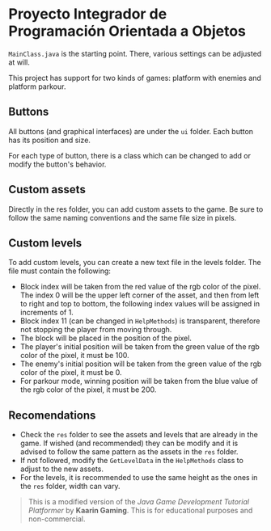 # Proyecto Integrador de Programación Orientada a Objetos

`MainClass.java` is the starting point. There, various settings can be adjusted at will.

This project has support for two kinds of games: platform with enemies and platform parkour.

## Buttons

All buttons (and graphical interfaces) are under the `ui` folder. Each button has its position and size.

For each type of button, there is a class which can be changed to add or modify the button's behavior.

## Custom assets

Directly in the res folder, you can add custom assets to the game. Be sure to follow the same naming conventions and the same file size in pixels.

## Custom levels

To add custom levels, you can create a new text file in the levels folder. The file must contain the following:

- Block index will be taken from the red value of the rgb color of the pixel. The index 0 will be the upper left corner of the asset, and then from left to right and top to bottom, the following index values will be assigned in increments of 1.
- Block index 11 (can be changed in `HelpMethods`) is transparent, therefore not stopping the player from moving through.
- The block will be placed in the position of the pixel.
- The player's initial position will be taken from the green value of the rgb color of the pixel, it must be 100.
- The enemy's initial position will be taken from the green value of the rgb color of the pixel, it must be 0.
- For parkour mode, winning position will be taken from the blue value of the rgb color of the pixel, it must be 200.

## Recomendations

- Check the `res` folder to see the assets and levels that are already in the game. If wished (and recommended) they can be modify and it is advised to follow the same pattern as the assets in the `res` folder.
- If not followed, modify the `GetLevelData` in the `HelpMethods` class to adjust to the new assets.
- For the levels, it is recommended to use the same height as the ones in the `res` folder, width can vary.

> This is a modified version of the _Java Game Development Tutorial Platformer_ by **Kaarin Gaming**. This is for educational purposes and non-commercial.
